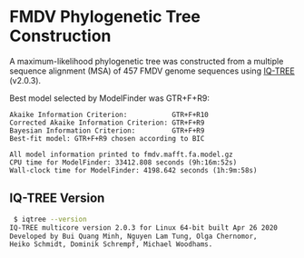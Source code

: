 # FMDV Phylogenetic Tree Construction

A maximum-likelihood phylogenetic tree was constructed from a multiple sequence alignment (MSA) of 457 FMDV genome sequences using [IQ-TREE][] (v2.0.3).

Best model selected by ModelFinder was GTR+F+R9:

```text
Akaike Information Criterion:           GTR+F+R10
Corrected Akaike Information Criterion: GTR+F+R9
Bayesian Information Criterion:         GTR+F+R9
Best-fit model: GTR+F+R9 chosen according to BIC

All model information printed to fmdv.mafft.fa.model.gz
CPU time for ModelFinder: 33412.808 seconds (9h:16m:52s)
Wall-clock time for ModelFinder: 4198.642 seconds (1h:9m:58s)
```

## IQ-TREE Version

```bash
 $ iqtree --version
IQ-TREE multicore version 2.0.3 for Linux 64-bit built Apr 26 2020
Developed by Bui Quang Minh, Nguyen Lam Tung, Olga Chernomor,
Heiko Schmidt, Dominik Schrempf, Michael Woodhams.
```

[IQ-TREE]: http://www.iqtree.org/
